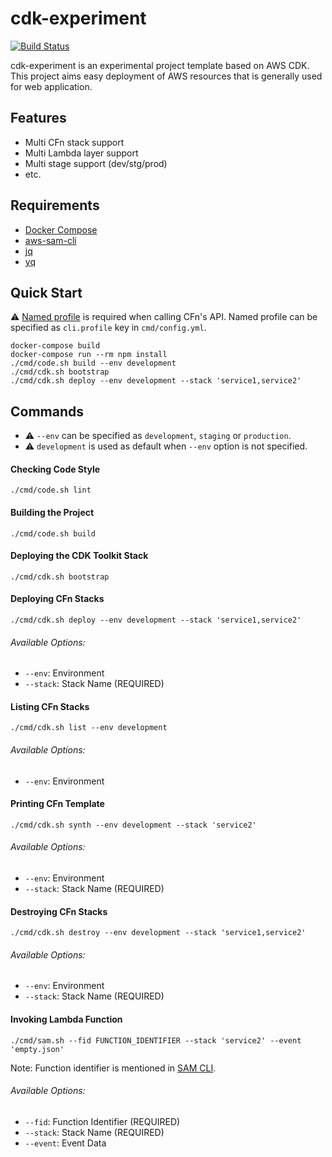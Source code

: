 # cdk-experiment
[![Build Status](https://travis-ci.org/42milez/cdk-experiment.svg?branch=master)](https://travis-ci.org/42milez/cdk-experiment)

cdk-experiment is an experimental project template based on AWS CDK. This project aims easy deployment of AWS resources that is generally used for web application.

## Features
- Multi CFn stack support
- Multi Lambda layer support
- Multi stage support (dev/stg/prod)
- etc.

## Requirements
- [Docker Compose](https://docs.docker.com/compose/install/)
- [aws-sam-cli](https://github.com/aws/aws-sam-cli)
- [jq](https://github.com/stedolan/jq)
- [yq](https://github.com/mikefarah/yq)

## Quick Start
⚠️ [Named profile](https://docs.aws.amazon.com/cli/latest/userguide/cli-configure-profiles.html) is required when calling CFn's API. Named profile can be specified as `cli.profile` key in `cmd/config.yml`.

```
docker-compose build
docker-compose run --rm npm install
./cmd/code.sh build --env development
./cmd/cdk.sh bootstrap
./cmd/cdk.sh deploy --env development --stack 'service1,service2'
```

## Commands
- ⚠️ `--env` can be specified as `development`, `staging` or `production`.
- ⚠️ `development` is used as default when `--env` option is not specified.

#### Checking Code Style
```
./cmd/code.sh lint
```

#### Building the Project
```
./cmd/code.sh build
```

#### Deploying the CDK Toolkit Stack
```
./cmd/cdk.sh bootstrap
```

#### Deploying CFn Stacks
```
./cmd/cdk.sh deploy --env development --stack 'service1,service2'
```
###### Available Options:
- `--env`: Environment
- `--stack`: Stack Name (REQUIRED)

#### Listing CFn Stacks
```
./cmd/cdk.sh list --env development
```
###### Available Options:
- `--env`: Environment

#### Printing CFn Template
```
./cmd/cdk.sh synth --env development --stack 'service2'
```
###### Available Options:
- `--env`: Environment
- `--stack`: Stack Name (REQUIRED)

#### Destroying CFn Stacks
```
./cmd/cdk.sh destroy --env development --stack 'service1,service2'
```
###### Available Options:
- `--env`: Environment
- `--stack`: Stack Name (REQUIRED)

#### Invoking Lambda Function
```
./cmd/sam.sh --fid FUNCTION_IDENTIFIER --stack 'service2' --event 'empty.json'
```

Note: Function identifier is mentioned in [SAM CLI](https://docs.aws.amazon.com/cdk/latest/guide/sam.html).

###### Available Options:
- `--fid`: Function Identifier (REQUIRED)
- `--stack`: Stack Name (REQUIRED)
- `--event`: Event Data
